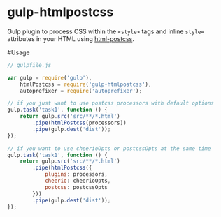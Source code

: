# gulp-htmlpostcss
Gulp plugin to process CSS within the `<style>` tags and inline `style=` attributes in your HTML using [html-postcss](https://github.com/Rebelmail/html-postcss).

#Usage

``` JavaScript
// gulpfile.js

var gulp = require('gulp'),
    htmlPostcss = require('gulp-htmlpostcss'),
    autoprefixer = require('autoprefixer');

// if you just want to use postcss processors with default options
gulp.task('task1', function () {
    return gulp.src('src/**/*.html')
        .pipe(htmlPostcss(processors))
        .pipe(gulp.dest('dist'));
});

// if you want to use cheerioOpts or postcssOpts at the same time
gulp.task('task1', function () {
    return gulp.src('src/**/*.html')
        .pipe(htmlPostcss({
            plugins: processors,
            cheerio: cheerioOpts,
            postcss: postcssOpts
        }))
        .pipe(gulp.dest('dist'));
});
```
